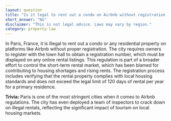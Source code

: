```yaml
---
layout: question
title: "Is it legal to rent out a condo on Airbnb without registration in Paris, France?"
short_answer: "No"
disclaimer: "This is not legal advice. Laws may vary by region."
category: property-law
---
```

In Paris, France, it is illegal to rent out a condo or any residential property on platforms like Airbnb without proper registration. The city requires owners to register with the town hall to obtain a registration number, which must be displayed on any online rental listings. This regulation is part of a broader effort to control the short-term rental market, which has been blamed for contributing to housing shortages and rising rents. The registration process includes verifying that the rental property complies with local housing standards and does not exceed the legal limit of 120 days of rental per year for a primary residence.

**Trivia:** Paris is one of the most stringent cities when it comes to Airbnb regulations. The city has even deployed a team of inspectors to crack down on illegal rentals, reflecting the significant impact of tourism on local housing markets.
